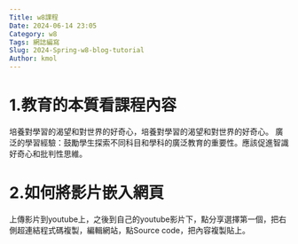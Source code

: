 ```yaml
---
Title: w8課程
Date: 2024-06-14 23:05
Category: w8
Tags: 網誌編寫
Slug: 2024-Spring-w8-blog-tutorial
Author: kmol
---
```




<!-- PELICAN_END_SUMMARY -->

# 1.教育的本質看課程內容
培養對學習的渴望和對世界的好奇心，培養對學習的渴望和對世界的好奇心。
廣泛的學習經驗：鼓勵學生探索不同科目和學科的廣泛教育的重要性。應該促進智識好奇心和批判性思維。

# 2.如何將影片嵌入網頁
上傳影片到youtube上，之後到自己的youtube影片下，點分享選擇第一個，把右側超連結程式碼複製，編輯網站，點Source code，把內容複製貼上。